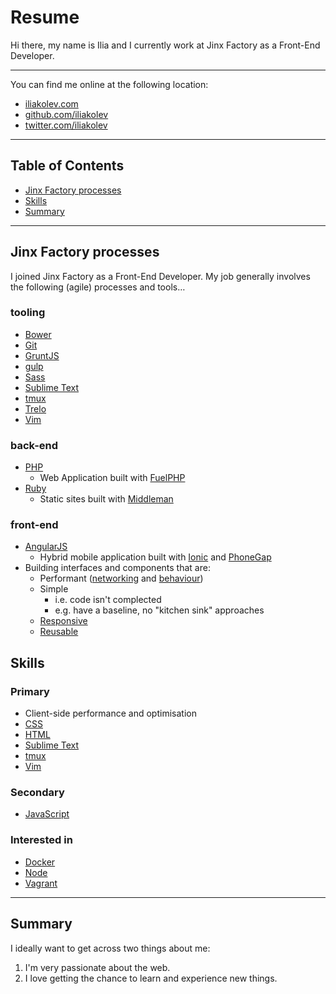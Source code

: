 # Resume

Hi there, my name is Ilia and I currently work at Jinx Factory as a Front-End
Developer.

---

You can find me online at the following location:

- [iliakolev.com](http://www.iliakolev.com/)
- [github.com/iliakolev](https://github.com/iliakolev)
- [twitter.com/iliakolev](http://www.twitter.com/iliakolev)

---

## Table of Contents

- [Jinx Factory processes](#jinx-factory-processes)
- [Skills](#skills)
- [Summary](#summary)

---

## Jinx Factory processes

I joined Jinx Factory as a Front-End Developer. My job generally involves the
following (agile) processes and tools…

### tooling

- [Bower](http://bower.io/)
- [Git](http://git-scm.com/)
- [GruntJS](http://gruntjs.com/)
- [gulp](http://gulpjs.com/)
- [Sass](http://sass-lang.com/)
- [Sublime Text](http://www.sublimetext.com/)
- [tmux](http://tmux.sourceforge.net/)
- [Trelo](https://trello.com/)
- [Vim](http://www.vim.org/about.php)

### back-end

- [PHP](http://php.net/)
    - Web Application built with [FuelPHP](http://fuelphp.com/)
- [Ruby](https://www.ruby-lang.org/en/)
    - Static sites built with [Middleman](http://middlemanapp.com/)

### front-end

- [AngularJS](https://angularjs.org/)
    - Hybrid mobile application built with [Ionic](http://ionicframework.com/) and [PhoneGap](http://phonegap.com/)
- Building interfaces and components that are:
    - Performant ([networking](http://shop.oreilly.com/product/0636920028048.do) and [behaviour](http://shop.oreilly.com/product/9780596802806.do))
    - Simple
        - i.e. code isn't complected
        - e.g. have a baseline, no "kitchen sink" approaches
    - [Responsive](http://www.abookapart.com/products/responsive-web-design)
    - [Reusable](https://github.com/stubbornella/oocss/wiki)


## Skills

### Primary

- Client-side performance and optimisation
- [CSS](https://developer.mozilla.org/en-US/docs/Web/CSS)
- [HTML](https://developer.mozilla.org/en-US/docs/Web/HTML)
- [Sublime Text](http://www.sublimetext.com/)
- [tmux](http://tmux.sourceforge.net/)
- [Vim](http://www.vim.org/about.php)

### Secondary

- [JavaScript](https://developer.mozilla.org/en-US/docs/Web/JavaScript)

### Interested in

- [Docker](https://www.docker.com/)
- [Node](http://nodejs.org/)
- [Vagrant](https://www.vagrantup.com/)

---

## Summary

I ideally want to get across two things about me:

1. I'm very passionate about the web.
2. I love getting the chance to learn and experience new things.
